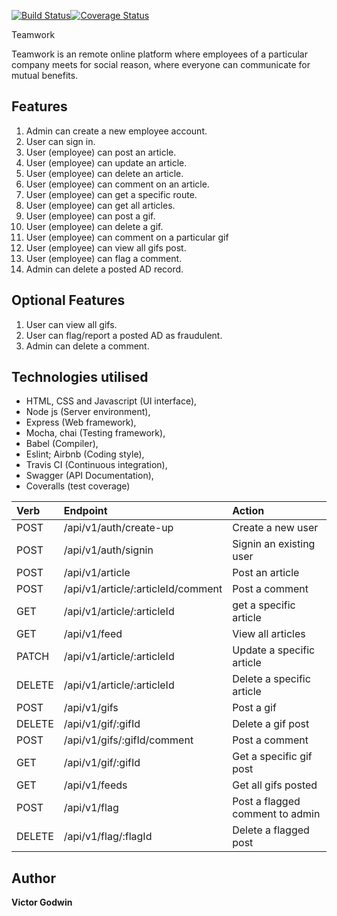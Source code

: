 [![Build Status](https://travis-ci.org/cstudio7/TeamWork.svg?branch=dev)](https://travis-ci.org/cstudio7/TeamWork)[![Coverage Status](https://coveralls.io/repos/github/cstudio7/TeamWork/badge.svg?branch=dev)](https://coveralls.io/github/cstudio7/TeamWork?branch=dev)
 
Teamwork

Teamwork is an remote online platform where employees of a particular company meets for social reason, where everyone can communicate for mutual benefits.


 ## Features

1. Admin can create a new employee account.
2. User can sign in.
3. User (employee) can post an article.
4. User (employee) can update an article.
5. User (employee) can delete an article.
6. User (employee) can comment on an article.
7. User (employee) can get a specific route.
8. User (employee) can get all articles.
9. User (employee) can post a gif.
10. User (employee) can delete a gif.
11. User (employee) can comment on a particular gif
12. User (employee) can view all gifs post.
13. User (employee) can flag a comment.
14. Admin can delete a posted AD record.



## Optional Features


 1. User can view all gifs.
 2. User can flag/report a posted AD as fraudulent.
 3. Admin can delete a comment.


 
## Technologies utilised

- HTML, CSS and Javascript (UI interface),
- Node js (Server environment),
- Express (Web framework),
- Mocha, chai (Testing framework),
- Babel (Compiler),
- Eslint; Airbnb (Coding style),
- Travis CI (Continuous integration),
- Swagger (API Documentation),
- Coveralls (test coverage)









| Verb     | Endpoint                                                           | Action
| :------- | :---------------------------------------------------------------   | :---------------------------------------------
| POST     | /api/v1/auth/create-up                                             | Create a new user
| POST     | /api/v1/auth/signin                                                | Signin an existing user
| POST     | /api/v1/article                                                    | Post an article
| POST     | /api/v1/article/:articleId/comment                                 | Post a comment
| GET      | /api/v1/article/:articleId                                         | get a specific article
| GET      | /api/v1/feed                                                       | View all articles
| PATCH    | /api/v1/article/:articleId                                         | Update a specific article
| DELETE   | /api/v1/article/:articleId                                         | Delete a specific article
| POST     | /api/v1/gifs                                                       | Post a gif
| DELETE   | /api/v1/gif/:gifId                                                 | Delete a gif post
| POST     | /api/v1/gifs/:gifId/comment                                        | Post a comment
| GET      | /api/v1/gif/:gifId                                                 | Get a specific gif post
| GET      | /api/v1/feeds                                                      |Get all gifs posted
| POST     | /api/v1/flag                                                       | Post a flagged comment to admin
| DELETE   | /api/v1/flag/:flagId                                               | Delete a flagged post



## Author

**Victor Godwin**
